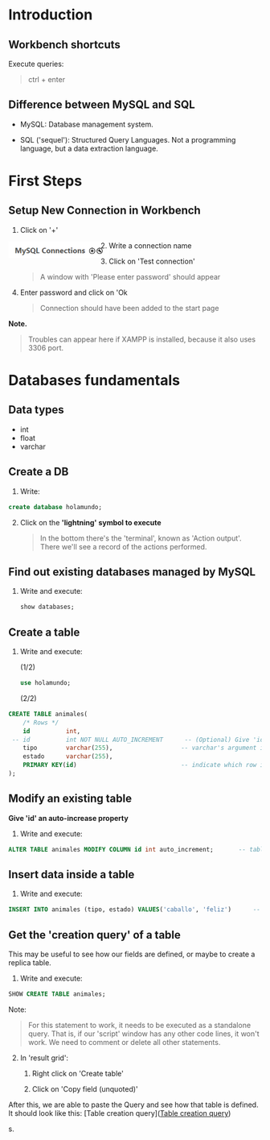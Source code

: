 # Introduction

## Workbench shortcuts

Execute queries:

> ctrl + enter

## Difference between MySQL and SQL

- MySQL: Database management system.

- SQL ('sequel'): Structured Query Languages. Not a programming language, but a data extraction language.


# First Steps

## Setup New Connection in Workbench

1. Click on '+'

<img src="images/im_01.png" width="200" style="float: left;">

2. Write a connection name

3. Click on 'Test connection'
   > A window with 'Please enter password' should appear

4. Enter password and click on 'Ok
   > Connection should have been added to the start page

**Note.**

> Troubles can appear here if XAMPP is installed, because it also uses 3306 port.

# Databases fundamentals

## Data types

- int
- float
- varchar

## Create a DB

1. Write:

```sql
create database holamundo;
```

2. Click on the **'lightning' symbol to execute**
	> In the bottom there's the 'terminal', known as 'Action output'. There we'll see a record of the actions performed.

## Find out existing databases managed by MySQL

1. Write and execute:

   ```sql
   show databases;
   ```

## Create a table

1. Write and execute:

   (1/2)

   ```sql
   use holamundo;
   ```

   (2/2)	

```sql
CREATE TABLE animales(
    /* Rows */
	id			int,
 -- id			int NOT NULL AUTO_INCREMENT		 -- (Optional) Give 'id' an auto-increase property  
	tipo		varchar(255),					-- varchar's argument indicates max size of string
    estado		varchar(255),
    PRIMARY KEY(id)								-- indicate which row is the PK
);
```

## Modify an existing table

**Give 'id' an auto-increase property**

1. Write and execute:

```sql
ALTER TABLE animales MODIFY COLUMN id int auto_increment;		-- table, column, var type
```

## Insert data inside a table

1. Write and execute:

```sql
INSERT INTO animales (tipo, estado) VALUES('caballo', 'feliz')		-- Fields, Values
```

## Get the  'creation query' of a table

This may be useful to see how our fields are defined, or maybe to create a replica table. 

1. Write and execute:

```sql
SHOW CREATE TABLE animales;
```

Note:

> For this statement to work, it needs to be executed as a standalone query. That is, if our 'script' window has any other code lines, it won't work. We need to comment or delete all other statements.

2. In 'result grid': 
   1. Right click on 'Create table'
   
   2. Click on 'Copy field (unquoted)'
   

After this, we are able to paste the Query and see how that table is defined. It should look like this: [Table creation query]([Table creation query](#Create-a-table))

s.

